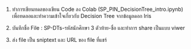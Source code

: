 1. ทำการเขียนทดลของเขียน Code ลง Colab (SP_PIN_DecisionTree_intro.ipynb) เพื่อทดลอและทำความเข้าใจเกี่ยวกับ Decision Tree จากข้อมูลดอก Iris

2. บันทึกชื่อ File : SP-DTs-รหัสนักศึกษา 3 ตัวท้าย-ชื่อ และทำการ share เป็นแบบ viwer 

3. ส่ง file เป็น sniptext และ URL ของ file ที่แชร์
